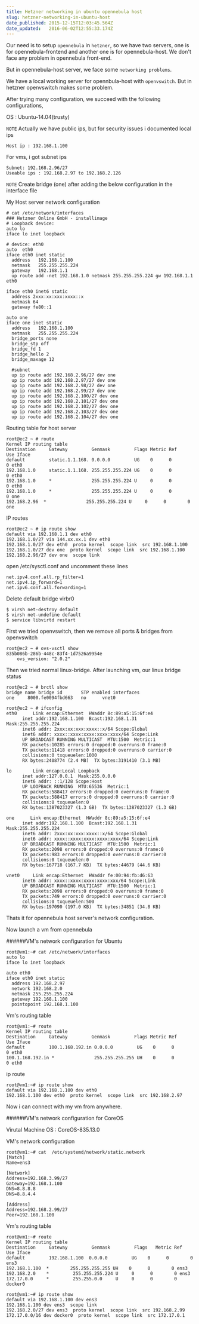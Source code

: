 ```yaml
---
title: Hetzner networking in ubuntu opennebula host
slug: hetzner-networking-in-ubuntu-host
date_published: 2015-12-15T12:03:45.564Z
date_updated:   2016-06-02T12:55:33.174Z
---
```


Our need is to setup `opennebula` in `hetzner`, so we have two servers, one is for opennebula-frontend and another one is for opennebula-host. We don't face any problem in opennebula front-end.

But in opennebula-host server, we face some `networking problems`. 

We have a local working server for opennbula-host with `openvswitch`. But in hetzner openvswitch makes some problem.

After trying many configuration, we succeed with the following configurations,

OS : Ubuntu-14.04(trusty)

`NOTE`
Actually we have public ips, but for security issues i documented local ips
	
    Host ip : 192.168.1.100

For vms, i got subnet ips

	Subnet: 192.168.2.96/27
    Useable ips : 192.168.2.97 to 192.168.2.126

`NOTE` Create bridge (one) after adding the below configuration in the interface file

My Host server network configuration

	# cat /etc/network/interfaces
	### Hetzner Online GmbH - installimage
	# Loopback device:
	auto lo
	iface lo inet loopback

	# device: eth0
	auto  eth0
	iface eth0 inet static
	  address   192.168.1.100
	  netmask   255.255.255.224
	  gateway   192.168.1.1
	  up route add -net 192.168.1.0 netmask 255.255.255.224 gw 192.168.1.1 eth0

	iface eth0 inet6 static
	  address 2xxx:xx:xxx:xxxx::x
	  netmask 64
	  gateway fe80::1
	
	auto one
	iface one inet static
	  address   192.168.1.100
	  netmask   255.255.255.224
	  bridge_ports none
	  bridge_stp off
	  bridge_fd 1
	  bridge_hello 2
	  bridge_maxage 12
	
	  #subnet
	  up ip route add 192.168.2.96/27 dev one
	  up ip route add 192.168.2.97/27 dev one
	  up ip route add 192.168.2.98/27 dev one
	  up ip route add 192.168.2.99/27 dev one
	  up ip route add 192.168.2.100/27 dev one
	  up ip route add 192.168.2.101/27 dev one
	  up ip route add 192.168.2.102/27 dev one
	  up ip route add 192.168.2.103/27 dev one
	  up ip route add 192.168.2.104/27 dev one
	
Routing table for host server

	root@ec2 ~ # route
	Kernel IP routing table
	Destination     Gateway         Genmask         Flags Metric Ref    Use Iface
	default         static.1.1.168. 0.0.0.0         UG    0      0        0 eth0
	192.168.1.0     static.1.1.168. 255.255.255.224 UG    0      0        0 eth0
	192.168.1.0     *               255.255.255.224 U     0      0        0 eth0
	192.168.1.0     *               255.255.255.224 U     0      0        0 one
	192.168.2.96  *               255.255.255.224 U     0      0        0 one
    
IP routes

	root@ec2 ~ # ip route show
	default via 192.168.1.1 dev eth0 
	192.168.1.0/27 via 144.xx.xx.1 dev eth0 
	192.168.1.0/27 dev eth0  proto kernel  scope link  src 192.168.1.100 
	192.168.1.0/27 dev one  proto kernel  scope link  src 192.168.1.100
	192.168.2.96/27 dev one  scope link 
    
    
open /etc/sysctl.conf and uncomment these lines

	net.ipv4.conf.all.rp_filter=1 
    net.ipv4.ip_forward=1 
    net.ipv6.conf.all.forwarding=1


Delete default bridge virbr0

	$ virsh net-destroy default
	$ virsh net-undefine default
	$ service libvirtd restart
    
First we tried openvswitch, then we remove all ports & bridges from openvswitch

	root@ec2 ~ # ovs-vsctl show
	835b086b-286b-448c-83f4-1d7526a9954e
	    ovs_version: "2.0.2"
        
 Then we tried normal linux-bridge. After launching vm, our linux bridge status
 
 	root@ec2 ~ # brctl show
	bridge name	bridge id		STP enabled	interfaces
	one		8000.fe0094fbd663	no		vnet0
    
    root@ec2 ~ # ifconfig
	eth0      Link encap:Ethernet  HWaddr 8c:89:a5:15:6f:e4  
          inet addr:192.168.1.100  Bcast:192.168.1.31  Mask:255.255.255.224
          inet6 addr: 2xxx:xx:xxx:xxxx::x/64 Scope:Global
          inet6 addr: xxxx::xxxx:xxxx:xxxx:xxxx/64 Scope:Link
          UP BROADCAST RUNNING MULTICAST  MTU:1500  Metric:1
          RX packets:10285 errors:0 dropped:0 overruns:0 frame:0
          TX packets:11418 errors:0 dropped:0 overruns:0 carrier:0
          collisions:0 txqueuelen:1000 
          RX bytes:2408774 (2.4 MB)  TX bytes:3191410 (3.1 MB)

	lo        Link encap:Local Loopback  
          inet addr:127.0.0.1  Mask:255.0.0.0
          inet6 addr: ::1/128 Scope:Host
          UP LOOPBACK RUNNING  MTU:65536  Metric:1
          RX packets:588417 errors:0 dropped:0 overruns:0 frame:0
          TX packets:588417 errors:0 dropped:0 overruns:0 carrier:0
          collisions:0 txqueuelen:0 
          RX bytes:1387023327 (1.3 GB)  TX bytes:1387023327 (1.3 GB)

	one      Link encap:Ethernet  HWaddr 8c:89:a5:15:6f:e4  
          inet addr:192.168.1.100  Bcast:192.168.1.31  Mask:255.255.255.224
          inet6 addr: 2xxx:xx:xxx:xxxx::x/64 Scope:Global
          inet6 addr: xxxx::xxxx:xxxx:xxxx:xxxx/64 Scope:Link
          UP BROADCAST RUNNING MULTICAST  MTU:1500  Metric:1
          RX packets:2098 errors:0 dropped:0 overruns:0 frame:0
          TX packets:983 errors:0 dropped:0 overruns:0 carrier:0
          collisions:0 txqueuelen:0 
          RX bytes:167718 (167.7 KB)  TX bytes:44679 (44.6 KB)

	vnet0     Link encap:Ethernet  HWaddr fe:00:94:fb:d6:63  
          inet6 addr: xxxx::xxxx:xxxx:xxxx:xxx/64 Scope:Link
          UP BROADCAST RUNNING MULTICAST  MTU:1500  Metric:1
          RX packets:2098 errors:0 dropped:0 overruns:0 frame:0
          TX packets:749 errors:0 dropped:0 overruns:0 carrier:0
          collisions:0 txqueuelen:500 
          RX bytes:197090 (197.0 KB)  TX bytes:34851 (34.8 KB)



Thats it for opennebula host server's network configuration.

Now launch a vm from opennebula

######VM's network configuration for Ubuntu

	root@vm1:~# cat /etc/network/interfaces
	auto lo
	iface lo inet loopback

	auto eth0
	iface eth0 inet static
	  address 192.168.2.97
	  network 192.168.2.0
	  netmask 255.255.255.224
	  gateway 192.168.1.100
	  pointopoint 192.168.1.100


Vm's routing table

	root@vm1:~# route
	Kernel IP routing table
	Destination     Gateway         Genmask         Flags Metric Ref    Use Iface
	default         100.1.168.192.in 0.0.0.0         UG    0      0        0 eth0
	100.1.168.192.in *               255.255.255.255 UH    0      0        0 eth0
    

ip route

	root@vm1:~# ip route show
	default via 192.168.1.100 dev eth0 
	192.168.1.100 dev eth0  proto kernel  scope link  src 192.168.2.97

Now i can connect with my vm from anywhere.


######VM's network configuration for CoreOS

Virutal Machine OS : CoreOS-835.13.0

VM's network configuration

	root@vm1:~# cat  /etc/systemd/network/static.network 
	[Match]
	Name=ens3

	[Network]
	Address=192.168.3.99/27
	Gateway=192.168.1.100
	DNS=8.8.8.8
	DNS=8.8.4.4

	[Address]
	Address=192.168.2.99/27
	Peer=192.168.1.100

Vm's routing table

	root@vm1:~# route 
	Kernel IP routing table
	Destination     Gateway         Genmask         Flags 	Metric Ref    Use Iface
	default         192.168.1.100  0.0.0.0         UG    0      0        0 ens3
	192.168.1.100  *        255.255.255.255 UH    0      0        0 ens3
	192.168.2.0    *         255.255.255.224 U     0      0        0 ens3
	172.17.0.0     *         255.255.0.0     U     0      0        0 docker0

	root@vm1:~# ip route show
	default via 192.168.1.100 dev ens3 
	192.168.1.100 dev ens3  scope link 
	192.168.2.0/27 dev ens3  proto kernel  scope link  src 192.168.2.99 
	172.17.0.0/16 dev docker0  proto kernel  scope link  src 172.17.0.1 

